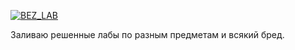 <p class="has-line-data" data-line-start="2" data-line-end="3"><a href="https://vk.com/leetrikon"><img src="https://d1vg9wkrun3t3k.cloudfront.net/users/d6c31df6-2c4e-475b-9d6b-656b7f900aaa/forever_files/9569f0ae-afd3-406d-827b-65b419f9f7cd/original.png?format=jpg&amp;width=1024&amp;height=350&amp;quality=85" alt="BEZ_LAB"></a></p>
<p class="has-line-data" data-line-start="4" data-line-end="6"> Заливаю решенные лабы по разным предметам и всякий бред.</p>
